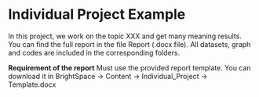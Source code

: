 # Individual Project Example

In this project, we work on the topic XXX and get many meaning results. You can find the full report in the file Report (.docx file). All datasets, graph and codes are included in the corresponding folders.

**Requirement of the report** Must use the provided report template. You can download it in BrightSpace -> Content -> Individual_Project -> Template.docx
